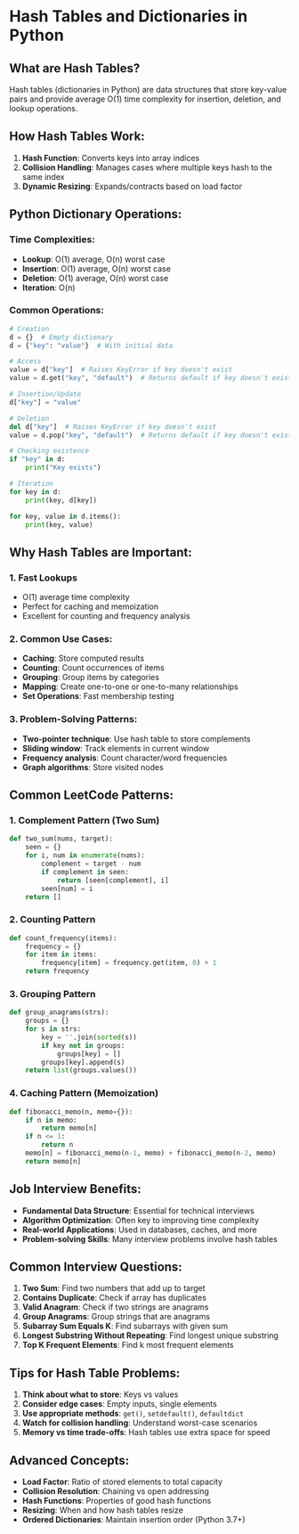 # Hash Tables and Dictionaries in Python

## What are Hash Tables?
Hash tables (dictionaries in Python) are data structures that store key-value pairs and provide average O(1) time complexity for insertion, deletion, and lookup operations.

## How Hash Tables Work:
1. **Hash Function**: Converts keys into array indices
2. **Collision Handling**: Manages cases where multiple keys hash to the same index
3. **Dynamic Resizing**: Expands/contracts based on load factor

## Python Dictionary Operations:

### Time Complexities:
- **Lookup**: O(1) average, O(n) worst case
- **Insertion**: O(1) average, O(n) worst case
- **Deletion**: O(1) average, O(n) worst case
- **Iteration**: O(n)

### Common Operations:
```python
# Creation
d = {}  # Empty dictionary
d = {"key": "value"}  # With initial data

# Access
value = d["key"]  # Raises KeyError if key doesn't exist
value = d.get("key", "default")  # Returns default if key doesn't exist

# Insertion/Update
d["key"] = "value"

# Deletion
del d["key"]  # Raises KeyError if key doesn't exist
value = d.pop("key", "default")  # Returns default if key doesn't exist

# Checking existence
if "key" in d:
    print("Key exists")

# Iteration
for key in d:
    print(key, d[key])

for key, value in d.items():
    print(key, value)
```

## Why Hash Tables are Important:

### 1. Fast Lookups
- O(1) average time complexity
- Perfect for caching and memoization
- Excellent for counting and frequency analysis

### 2. Common Use Cases:
- **Caching**: Store computed results
- **Counting**: Count occurrences of items
- **Grouping**: Group items by categories
- **Mapping**: Create one-to-one or one-to-many relationships
- **Set Operations**: Fast membership testing

### 3. Problem-Solving Patterns:
- **Two-pointer technique**: Use hash table to store complements
- **Sliding window**: Track elements in current window
- **Frequency analysis**: Count character/word frequencies
- **Graph algorithms**: Store visited nodes

## Common LeetCode Patterns:

### 1. Complement Pattern (Two Sum)
```python
def two_sum(nums, target):
    seen = {}
    for i, num in enumerate(nums):
        complement = target - num
        if complement in seen:
            return [seen[complement], i]
        seen[num] = i
    return []
```

### 2. Counting Pattern
```python
def count_frequency(items):
    frequency = {}
    for item in items:
        frequency[item] = frequency.get(item, 0) + 1
    return frequency
```

### 3. Grouping Pattern
```python
def group_anagrams(strs):
    groups = {}
    for s in strs:
        key = ''.join(sorted(s))
        if key not in groups:
            groups[key] = []
        groups[key].append(s)
    return list(groups.values())
```

### 4. Caching Pattern (Memoization)
```python
def fibonacci_memo(n, memo={}):
    if n in memo:
        return memo[n]
    if n <= 1:
        return n
    memo[n] = fibonacci_memo(n-1, memo) + fibonacci_memo(n-2, memo)
    return memo[n]
```

## Job Interview Benefits:
- **Fundamental Data Structure**: Essential for technical interviews
- **Algorithm Optimization**: Often key to improving time complexity
- **Real-world Applications**: Used in databases, caches, and more
- **Problem-solving Skills**: Many interview problems involve hash tables

## Common Interview Questions:
1. **Two Sum**: Find two numbers that add up to target
2. **Contains Duplicate**: Check if array has duplicates
3. **Valid Anagram**: Check if two strings are anagrams
4. **Group Anagrams**: Group strings that are anagrams
5. **Subarray Sum Equals K**: Find subarrays with given sum
6. **Longest Substring Without Repeating**: Find longest unique substring
7. **Top K Frequent Elements**: Find k most frequent elements

## Tips for Hash Table Problems:
1. **Think about what to store**: Keys vs values
2. **Consider edge cases**: Empty inputs, single elements
3. **Use appropriate methods**: `get()`, `setdefault()`, `defaultdict`
4. **Watch for collision handling**: Understand worst-case scenarios
5. **Memory vs time trade-offs**: Hash tables use extra space for speed

## Advanced Concepts:
- **Load Factor**: Ratio of stored elements to total capacity
- **Collision Resolution**: Chaining vs open addressing
- **Hash Functions**: Properties of good hash functions
- **Resizing**: When and how hash tables resize
- **Ordered Dictionaries**: Maintain insertion order (Python 3.7+)
